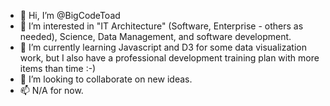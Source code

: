 - 👋 Hi, I’m @BigCodeToad
- 👀 I’m interested in "IT Architecture" (Software, Enterprise - others as needed), Science, Data Management, and software development.
- 🌱 I’m currently learning Javascript and D3 for some data visualization work, but I also have a professional development training plan with more items than time :-)
- 💞️ I’m looking to collaborate on new ideas.
- 📫 N/A for now.

<!---
BigCodeToad/BigCodeToad is a ✨ special ✨ repository because its `README.md` (this file) appears on your GitHub profile.
You can click the Preview link to take a look at your changes.
--->
